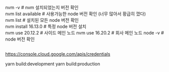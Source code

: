 

nvm -v			        # nvm 설치되었는지 버전 확인  
nvm list available 	    # 사용가능한 node 버전 확인 (너무 많아서 황급히 껐다)  
nvm list 		        # 설치된 모든 node 버전 확인  
nvm install 16.13.0 	# 특정 node 버전 설치  
nvm use 20.12.2 	    # 사이드 메인 노드
nvm use 16.20.2         # 회사 메인 노드 
node -v 		        # node 버전 확인  

## 
https://console.cloud.google.com/apis/credentials


yarn build:development
yarn build:production


